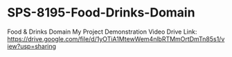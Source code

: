 # SPS-8195-Food-Drinks-Domain
Food &amp; Drinks Domain
My Project Demonstration Video Drive Link: https://drive.google.com/file/d/1yOTiA1MtewWem4nlbRTMmOrtDmTn85s1/view?usp=sharing
